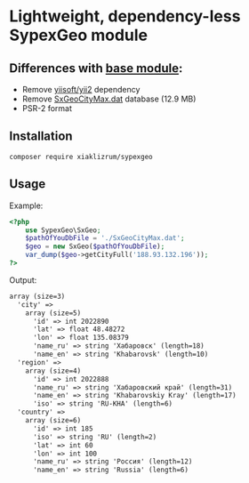 Lightweight, dependency-less SypexGeo module
============================
Differences with [base module](https://github.com/JiSoft/yii2-sypexgeo):
------------
- Remove [yiisoft/yii2](https://github.com/yiisoft/yii2) dependency
- Remove [SxGeoCityMax.dat](https://github.com/JiSoft/yii2-sypexgeo/blob/master/SxGeoCityMax.dat) database (12.9 MB)
- PSR-2 format

Installation
------------

```
composer require xiaklizrum/sypexgeo
```

Usage
-----
Example:
```php
<?php
    use SypexGeo\SxGeo;
    $pathOfYouDbFile = './SxGeoCityMax.dat';
    $geo = new SxGeo($pathOfYouDbFile);
    var_dump($geo->getCityFull('188.93.132.196'));
?>
```
Output:
```html
array (size=3)
  'city' => 
    array (size=5)
      'id' => int 2022890
      'lat' => float 48.48272
      'lon' => float 135.08379
      'name_ru' => string 'Хабаровск' (length=18)
      'name_en' => string 'Khabarovsk' (length=10)
  'region' => 
    array (size=4)
      'id' => int 2022888
      'name_ru' => string 'Хабаровский край' (length=31)
      'name_en' => string 'Khabarovskiy Kray' (length=17)
      'iso' => string 'RU-KHA' (length=6)
  'country' => 
    array (size=6)
      'id' => int 185
      'iso' => string 'RU' (length=2)
      'lat' => int 60
      'lon' => int 100
      'name_ru' => string 'Россия' (length=12)
      'name_en' => string 'Russia' (length=6)
```